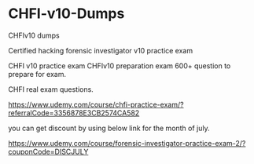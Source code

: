# CHFI-v10-Dumps
CHFIv10 dumps

Certified hacking forensic investigator v10 practice exam

CHFI v10 practice exam 
CHFIv10 preparation exam 600+ question to prepare for exam.

CHFI real exam questions.

https://www.udemy.com/course/chfi-practice-exam/?referralCode=3356878E3CB2574CA582

you can get discount by using below link for the month of july.

https://www.udemy.com/course/forensic-investigator-practice-exam-2/?couponCode=DISCJULY
